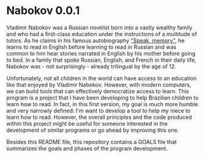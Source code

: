 # Nabokov 0.0.1

<!-- ![alt text](http://nabokovsecrethistory.com/news/wp-content/uploads/2013/01/Vladimir_Nabokov_immigration_file_10_small.jpg) -->

Vladimir Nabokov was a Russian novelist born into a vastly wealthy family and who had a first-class education under the instructions of a multitude of tutors. As he claims in his famous autobiography ["Speak, memory"](https://www.amazon.com/Speak-Memory-Autobiography-Revisited-International-ebook/dp/B004KABDWA), he learns to read in English before learning to read in Russian and was common to him hear stories narrated in English by his mother before going to bed. In a family that spoke Russian, English, and French in their daily life, Nabokov was - not surprisingly - already trilingual by the age of 12. 

Unfortunately, not all children in the world can have access to an education like that enjoyed by Vladimir Nabokov. However, with modern computers, we can build tools that can effectively democratize access to learn. This program is a project that I have been developing to help Brazilian children to learn how to read. In fact, in this first version, my goal is much more humble and very narrowly defined: I'm want to develop a tool to help my niece to learn how to read. However, the overall principles and the code produced within this project might be useful for someone interested in the development of similar programs or go ahead by improving this one.

Besides this README file, this repository contains a GOALS file that summarizes the goals and phases of the program development.